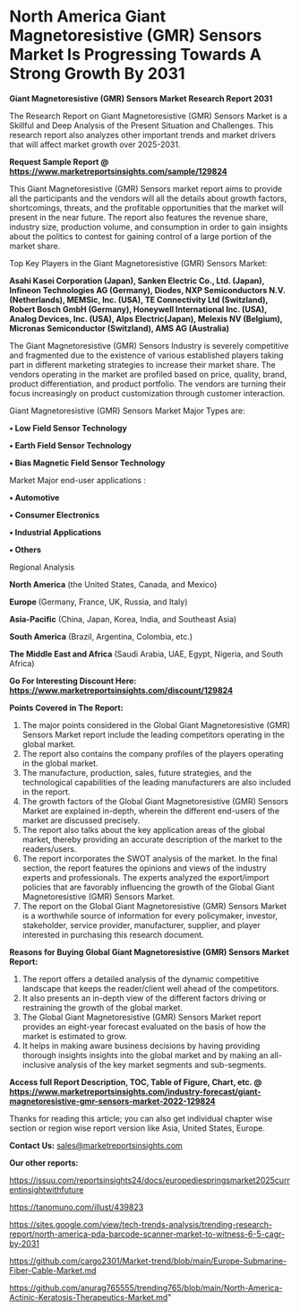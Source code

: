 # North America Giant Magnetoresistive (GMR) Sensors Market Is Progressing Towards A Strong Growth By 2031

<strong>Giant Magnetoresistive (GMR) Sensors Market Research Report 2031</strong>

The Research Report on Giant Magnetoresistive (GMR) Sensors Market is a Skillful and Deep Analysis of the Present Situation and Challenges. This research report also analyzes other important trends and market drivers that will affect market growth over 2025-2031.

<strong>Request Sample Report @ <a href=https://www.marketreportsinsights.com/sample/129824>https://www.marketreportsinsights.com/sample/129824</a></strong>

This Giant Magnetoresistive (GMR) Sensors market report aims to provide all the participants and the vendors will all the details about growth factors, shortcomings, threats, and the profitable opportunities that the market will present in the near future. The report also features the revenue share, industry size, production volume, and consumption in order to gain insights about the politics to contest for gaining control of a large portion of the market share.

Top Key Players in the Giant Magnetoresistive (GMR) Sensors Market:

<strong>Asahi Kasei Corporation (Japan), Sanken Electric Co., Ltd. (Japan), Infineon Technologies AG (Germany), Diodes, NXP Semiconductors N.V. (Netherlands), MEMSic, Inc. (USA), TE Connectivity Ltd (Switzland), Robert Bosch GmbH (Germany), Honeywell International Inc. (USA), Analog Devices, Inc. (USA), Alps Electric(Japan), Melexis NV (Belgium), Micronas Semiconductor (Switzland), AMS AG (Australia)</strong>

The Giant Magnetoresistive (GMR) Sensors Industry is severely competitive and fragmented due to the existence of various established players taking part in different marketing strategies to increase their market share. The vendors operating in the market are profiled based on price, quality, brand, product differentiation, and product portfolio. The vendors are turning their focus increasingly on product customization through customer interaction.

Giant Magnetoresistive (GMR) Sensors Market Major Types are:

<strong>• Low Field Sensor Technology

• Earth Field Sensor Technology

• Bias Magnetic Field Sensor Technology</strong>

Market Major end-user applications :

<strong>• Automotive

• Consumer Electronics

• Industrial Applications

• Others</strong>

Regional Analysis

</u><strong><b>North America</b></strong> (the United States, Canada, and Mexico)

<strong><b>Europe </b></strong>(Germany, France, UK, Russia, and Italy)

<strong><b>Asia-Pacific</b></strong> (China, Japan, Korea, India, and Southeast Asia)

<strong><b>South America</b></strong> (Brazil, Argentina, Colombia, etc.)

<strong><b>The Middle East and Africa</b></strong> (Saudi Arabia, UAE, Egypt, Nigeria, and South Africa)

<strong>Go For Interesting Discount Here: <a href=https://www.marketreportsinsights.com/discount/129824>https://www.marketreportsinsights.com/discount/129824</a></strong>

<strong>Points Covered in The Report:</strong>
<ol>
  <li>The major points considered in the Global Giant Magnetoresistive (GMR) Sensors Market report include the leading competitors operating in the global market.</li>
  <li>The report also contains the company profiles of the players operating in the global market.</li>
  <li>The manufacture, production, sales, future strategies, and the technological capabilities of the leading manufacturers are also included in the report.</li>
  <li>The growth factors of the Global Giant Magnetoresistive (GMR) Sensors Market are explained in-depth, wherein the different end-users of the market are discussed precisely.</li>
  <li>The report also talks about the key application areas of the global market, thereby providing an accurate description of the market to the readers/users.</li>
  <li>The report incorporates the SWOT analysis of the market. In the final section, the report features the opinions and views of the industry experts and professionals. The experts analyzed the export/import policies that are favorably influencing the growth of the Global Giant Magnetoresistive (GMR) Sensors Market.</li>
  <li>The report on the Global Giant Magnetoresistive (GMR) Sensors Market is a worthwhile source of information for every policymaker, investor, stakeholder, service provider, manufacturer, supplier, and player interested in purchasing this research document.</li>
</ol>
<strong>Reasons for Buying Global Giant Magnetoresistive (GMR) Sensors Market Report:</strong>

<ol>
  <li>The report offers a detailed analysis of the dynamic competitive landscape that keeps the reader/client well ahead of the competitors.</li>
  <li>It also presents an in-depth view of the different factors driving or restraining the growth of the global market.</li>
  <li>The Global Giant Magnetoresistive (GMR) Sensors Market report provides an eight-year forecast evaluated on the basis of how the market is estimated to grow.</li>
  <li>It helps in making aware business decisions by having providing thorough insights insights into the global market and by making an all-inclusive analysis of the key market segments and sub-segments.</li>
</ol>
<strong>Access full Report Description, TOC, Table of Figure, Chart, etc. @ <a href=https://www.marketreportsinsights.com/industry-forecast/giant-magnetoresistive-gmr-sensors-market-2022-129824>https://www.marketreportsinsights.com/industry-forecast/giant-magnetoresistive-gmr-sensors-market-2022-129824</a></strong>


Thanks for reading this article; you can also get individual chapter wise section or region wise report version like Asia, United States, Europe.

<strong>Contact Us:</strong>
sales@marketreportsinsights.com

<strong>Our other reports:</strong>

<a href=https://issuu.com/reportsinsights24/docs/europediespringsmarket2025currentinsightwithfuture>https://issuu.com/reportsinsights24/docs/europediespringsmarket2025currentinsightwithfuture</a>

<a href=https://tanomuno.com/illust/439823>https://tanomuno.com/illust/439823</a>

<a href=https://sites.google.com/view/tech-trends-analysis/trending-research-report/north-america-pda-barcode-scanner-market-to-witness-6-5-cagr-by-2031>https://sites.google.com/view/tech-trends-analysis/trending-research-report/north-america-pda-barcode-scanner-market-to-witness-6-5-cagr-by-2031</a>

<a href=https://github.com/cargo2301/Market-trend/blob/main/Europe-Submarine-Fiber-Cable-Market.md>https://github.com/cargo2301/Market-trend/blob/main/Europe-Submarine-Fiber-Cable-Market.md</a>

<a href=https://github.com/anurag765555/trending765/blob/main/North-America-Actinic-Keratosis-Therapeutics-Market.md>https://github.com/anurag765555/trending765/blob/main/North-America-Actinic-Keratosis-Therapeutics-Market.md</a>"
